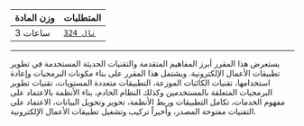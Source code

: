 | وزن المادة | المتطلبات |  
|---|---|  
| 3 ساعات | [`نال 324`](https://infosystems.blog/plan-study/course/IS-324)|

---

<!-- start -->

يستعرض هذا المقرر أبرز المفاهيم المتقدمة والتقنيات الحديثة المستخدمة في تطوير تطبيقات الأعمال الإلكترونية. ويشتمل هذا
المقرر على بناء مكونات البرمجيات وإعادة استخدامها، تقنيات الكائنات الموزعة، التطبيقات متعددة المستويات، تقنيات تطوير
البرمجيات المتعلقة بالمستخدمين وكذلك النظام الخادم، بناء الأنظمة بالاعتماد على مفهوم الخدمات، تكامل التطبيقات وربط
الأنظمة، تحوير وتحويل البيانات، الاعتماد على التقنيات مفتوحة المصدر، وأخيراً تركيب وتشغيل تطبيقات الأعمال الإلكترونية.
